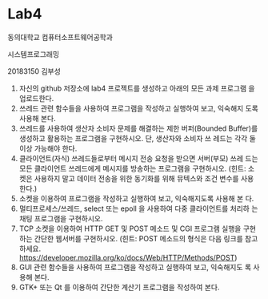 # Lab4

동의대학교 컴퓨터소프트웨어공학과

시스템프로그래밍

20183150 김부성
1. 자신의 github 저장소에 lab4 프로젝트를 생성하고 아래의 모든 과제 프로그램
을 업로드한다.
2. 쓰레드 관련 함수들을 사용하여 프로그램을 작성하고 실행하여 보고, 익숙해지
도록 사용해 본다.
3. 쓰레드를 사용하여 생산자 소비자 문제를 해결하는 제한 버퍼(Bounded
Buffer)를 생성하고 활용하는 프로그램을 구현하시오. 단, 생산자와 소비자 쓰
레드는 각각 둘 이상 가능해야 한다.
4. 클라이언트(자식) 쓰레드들로부터 메시지 전송 요청을 받으면 서버(부모) 쓰레
드는 모든 클라이언트 쓰레드에게 메시지를 방송하는 프로그램을 구현하시오.
(힌트: 소켓은 사용하지 말고 데이터 전송을 위한 동기화를 위해 뮤텍스와 조건
변수를 사용한다.)
5. 소켓을 이용하여 프로그램을 작성하고 실행하여 보고, 익숙해지도록 사용해 본
다.
6. 멀티프로세스/쓰레드, select 또는 epoll 을 사용하여 다중 클라이언트를 처리하
는 채팅 프로그램을 구현하시오.
7. TCP 소켓을 이용하여 HTTP GET 및 POST 메소드 및 CGI 프로그램 실행을
구현하는 간단한 웹서버를 구현하시오.
(힌트: POST 메소드의 형식은 다음 링크를 참고하세요.
https://developer.mozilla.org/ko/docs/Web/HTTP/Methods/POST)
8. GUI 관련 함수들을 사용하여 프로그램을 작성하고 실행하여 보고, 익숙해지도
록 사용해 본다.
9. GTK+ 또는 Qt 를 이용하여 간단한 계산기 프로그램을 작성하여 본다.
